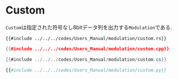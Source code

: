 # Custom

`Custom`は指定された符号なし8bitデータ列を出力する`Modulation`である.

```rust,edition2021
{{#include ../../../codes/Users_Manual/modulation/custom.rs}}
```

```cpp
{{#include ../../../codes/Users_Manual/modulation/custom.cpp}}
```

```cs
{{#include ../../../codes/Users_Manual/modulation/custom.cs}}
```

```python
{{#include ../../../codes/Users_Manual/modulation/custom.py}}
```

